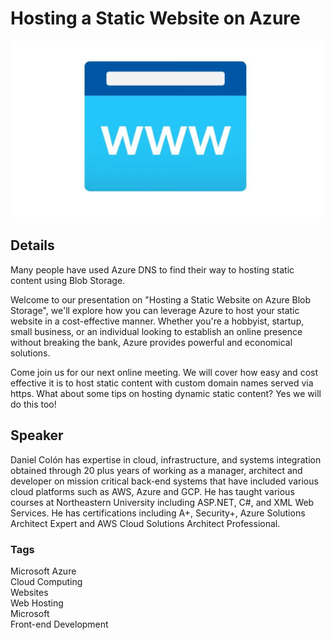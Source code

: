 # Hosting a Static Website on Azure


![AzureStWeb](AzureStWeb.png)

## Details
Many people have used Azure DNS to find their way to hosting static content using Blob Storage.

Welcome to our presentation on "Hosting a Static Website on Azure Blob Storage", we'll explore how you can leverage Azure to host your static website in a cost-effective manner. Whether you're a hobbyist, startup, small business, or an individual looking to establish an online presence without breaking the bank, Azure provides powerful and economical solutions.

Come join us for our next online meeting. We will cover how easy and cost effective it is to host static content with custom domain names served via https. What about some tips on hosting dynamic static content? Yes we will do this too!

## Speaker
Daniel Colón has expertise in cloud, infrastructure, and systems integration obtained through 20 plus years of working as a manager, architect and developer on mission critical back-end systems that have included various cloud platforms such as AWS, Azure and GCP. He has taught various courses at Northeastern University including ASP.NET, C#, and XML Web Services. He has certifications including A+, Security+, Azure Solutions Architect Expert and AWS Cloud Solutions Architect Professional.

### Tags
Microsoft Azure<br>
Cloud Computing<br>
Websites<br>
Web Hosting<br>
Microsoft<br>
Front-end Development<br>
